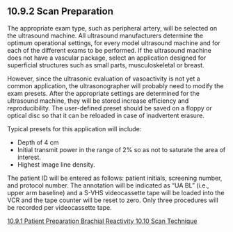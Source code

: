 ## 10.9.2 Scan Preparation

The appropriate exam type, such as peripheral artery, will be selected on the ultrasound machine. All ultrasound manufacturers determine the optimum operational settings, for every model ultrasound machine and for each of the different exams to be performed. If the ultrasound machine does not have a vascular package, select an application designed for superficial structures such as small parts, musculoskeletal or breast.

However, since the ultrasonic evaluation of vasoactivity is not yet a common application, the ultrasonographer will probably need to modify the exam presets. After the appropriate settings are determined for the ultrasound machine, they will be stored increase efficiency and reproducibility. The user-defined preset should be saved on a floppy or optical disc so that it can be reloaded in case of inadvertent erasure.

Typical presets for this application will include:

* Depth of 4 cm
* Initial transmit power in the range of 2% so as not to saturate the area of interest.
* Highest image line density.

The patient ID will be entered as follows: patient initials, screening number, and protocol number. The annotation will be indicated as “UA BL” (i.e., upper arm baseline) and a S-VHS videocassette tape will be loaded into the VCR and the tape counter will be reset to zero. Only three procedures will be recorded per videocassette tape.


<div class="center">
<div class="btn-group">
  <a href=":pages_path:/manuals/brachial-reactivity/10-09-01-patient-preparation.md" class="btn btn-default">
    <span class="glyphicon glyphicon-chevron-left"></span>
    10.9.1 Patient Preparation
  </a>

  <a href=":pages_path:/manuals/brachial-reactivity" class="btn btn-default">
    <span class="glyphicon glyphicon-chevron-up"></span>
    Brachial Reactivity
  </a>

  <a href=":pages_path:/manuals/brachial-reactivity/10-10-01-2d-image-acquisition.md" class="btn btn-success">
    10.10 Scan Technique
    <span class="glyphicon glyphicon-chevron-right"></span>
  </a>
</div>
</div>
